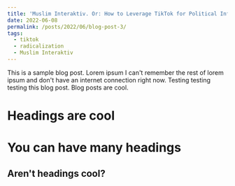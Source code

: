 ```yaml
---
title: 'Muslim Interaktiv. Or: How to Leverage TikTok for Political Influence'
date: 2022-06-08
permalink: /posts/2022/06/blog-post-3/
tags:
  - tiktok
  - radicalization
  - Muslim Interaktiv
---
```


This is a sample blog post. Lorem ipsum I can't remember the rest of lorem ipsum and don't have an internet connection right now. Testing testing testing this blog post. Blog posts are cool.

Headings are cool
======

You can have many headings
======

Aren't headings cool?
------
